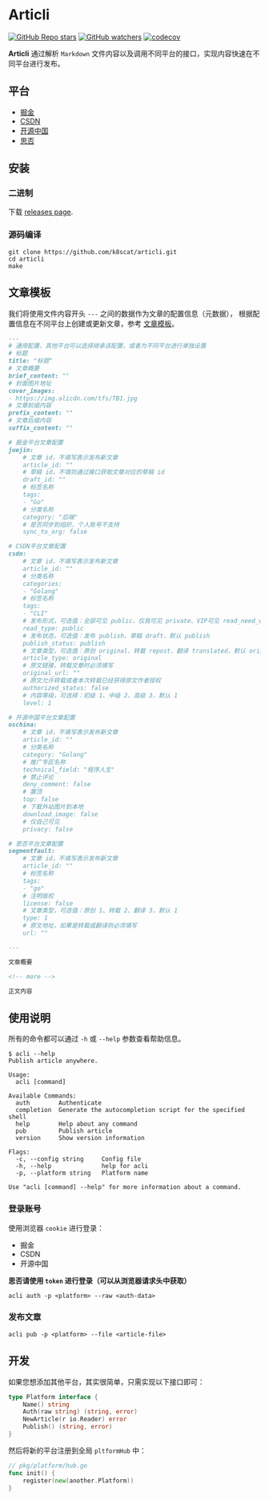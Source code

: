 # Articli

[![GitHub Repo stars](https://img.shields.io/github/stars/k8scat/articli?style=social)](https://github.com/k8scat/Articli/stargazers)
[![GitHub watchers](https://img.shields.io/github/watchers/k8scat/articli?style=social)](https://github.com/k8scat/Articli/watchers)
[![codecov](https://codecov.io/gh/k8scat/Articli/branch/main/graph/badge.svg?token=045FCRVF27)](https://codecov.io/gh/k8scat/Articli)

**Articli** 通过解析 `Markdown` 文件内容以及调用不同平台的接口，实现内容快速在不同平台进行发布。

## 平台

- [掘金](https://juejin.cn)
- [CSDN](https://csdn.net)
- [开源中国](https://oschina.net)
- [思否](https://segmentfault.com)

## 安装

### 二进制

下载 [releases page](https://github.com/k8scat/Articli/releases).

### 源码编译

```shell
git clone https://github.com/k8scat/articli.git
cd articli
make
```

## 文章模板

我们将使用文件内容开头 `---` 之间的数据作为文章的配置信息（元数据），
根据配置信息在不同平台上创建或更新文章，参考 [文章模板](https://raw.githubusercontent.com/k8scat/Articli/csdn/templates/article.md)。

```markdown
---
# 通用配置，其他平台可以选择继承该配置，或者为不同平台进行单独设置
# 标题
title: "标题"
# 文章概要
brief_content: ""
# 封面图片地址
cover_images:
- https://img.alicdn.com/tfs/TB1.jpg
# 文章前缀内容
prefix_content: ""
# 文章后缀内容
suffix_content: ""

# 掘金平台文章配置
juejin:
    # 文章 id，不填写表示发布新文章
    article_id: ""
    # 草稿 id，不填则通过接口获取文章对应的草稿 id
    draft_id: ""
    # 标签名称
    tags:
    - "Go"
    # 分类名称
    category: "后端"
    # 是否同步到组织，个人账号不支持
    sync_to_org: false

# CSDN平台文章配置
csdn:
    # 文章 id，不填写表示发布新文章
    article_id: ""
    # 分类名称
    categories:
    - "Golang"
    # 标签名称
    tags:
    - "CLI"
    # 发布形式，可选值：全部可见 public、仅我可见 private、VIP可见 read_need_vip、粉丝可见 read_need_fans，默认 public
    read_type: public
    # 发布状态，可选值：发布 publish、草稿 draft，默认 publish
    publish_status: publish
    # 文章类型，可选值：原创 original、转载 repost、翻译 translated，默认 original
    article_type: original
    # 原文链接，转载文章时必须填写
    original_url: ""
    # 原文允许转载或者本次转载已经获得原文作者授权
    authorized_status: false
    # 内容等级，可选择：初级 1、中级 2、高级 3，默认 1
    level: 1

# 开源中国平台文章配置
oschina:
    # 文章 id，不填写表示发布新文章
    article_id: ""
    # 分类名称
    category: "Golang"
    # 推广专区名称
    technical_field: "程序人生"
    # 禁止评论
    deny_comment: false
    # 置顶
    top: false
    # 下载外站图片到本地
    download_image: false
    # 仅自己可见
    privacy: false

# 思否平台文章配置
segmentfault:
    # 文章 id，不填写表示发布新文章
    article_id: ""
    # 标签名称
    tags:
    - "go"
    # 注明版权
    license: false
    # 文章类型，可选值：原创 1、转载 2、翻译 3，默认 1
    type: 1
    # 原文地址，如果是转载或翻译则必须填写
    url: ""

---

文章概要

<!-- more -->

正文内容
```

## 使用说明

所有的命令都可以通过 `-h` 或 `--help` 参数查看帮助信息。

```shell
$ acli --help
Publish article anywhere.

Usage:
  acli [command]

Available Commands:
  auth        Authenticate
  completion  Generate the autocompletion script for the specified shell
  help        Help about any command
  pub         Publish article
  version     Show version information

Flags:
  -c, --config string     Config file
  -h, --help              help for acli
  -p, --platform string   Platform name

Use "acli [command] --help" for more information about a command.
```

### 登录账号

使用浏览器 `cookie` 进行登录：

- 掘金
- CSDN
- 开源中国

**思否请使用 `token` 进行登录（可以从浏览器请求头中获取）**

```shell
acli auth -p <platform> --raw <auth-data>
```

### 发布文章

```shell
acli pub -p <platform> --file <article-file>
```

## 开发

如果您想添加其他平台，其实很简单，只需实现以下接口即可：

```go
type Platform interface {
    Name() string
    Auth(raw string) (string, error)
    NewArticle(r io.Reader) error
    Publish() (string, error)
}
```

然后将新的平台注册到全局 `pltformHub` 中：

```go
// pkg/platform/hub.go
func init() {
    register(new(another.Platform))
}
```
